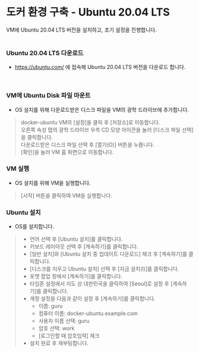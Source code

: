 # 도커 환경 구축 - Ubuntu 20.04 LTS

VM에 Ubuntu 20.04 LTS 버전을 설치하고, 초기 설정을 진행합니다.   
<br />

### Ubuntu 20.04 LTS 다운로드
- https://ubuntu.com/ 에 접속해 Ubuntu 20.04 LTS 버전을 다운로드 합니다.   
<br />

### VM에 Ubuntu Disk 파일 마운트
- OS 설치를 위해 다운로드받은 디스크 파일을 VM의 광학 드라이브에 추가합니다.   

> docker-ubuntu VM의 [설정]을 클릭 후 [저장소]로 이동합니다.   
> 오른쪽 속성 탭의 광학 드라이브 우측 CD 모양 아이콘을 눌러 [디스크 파일 선택]을 클릭합니다.   
> 다운로드받은 디스크 파일 선택 후 [열기(O)] 버튼을 누릅니다.   
> [확인]을 눌러 VM 홈 화면으로 이동합니다.   

### VM 실행
- OS 설치를 위해 VM을 실행합니다.   

> [시작] 버튼을 클릭하여 VM을 실행합니다.   

### Ubuntu 설치
- OS를 설치합니다.

> - 언어 선택 후 [Ubuntu 설치]를 클릭합니다.   
> - 키보드 레이아웃 선택 후 [계속하기]를 클릭합니다.   
> - [일반 설치]와 [Ubuntu 설치 중 업데이트 다운로드] 체크 후 [계속하기]를 클릭합니다.   
> - [디스크를 지우고 Ubuntu 설치] 선택 후 [지금 설치(I)]를 클릭합니다.   
> - 포맷 팝업 창에서 [계속하기]를 클릭합니다.   
> - 타임존 설정에서 지도 상 대한민국을 클릭하여 [Seoul]로 설정 후 [계속하기]를 클릭합니다.   
> - 계정 설정을 다음과 같이 설정 후 [계속하기]를 클릭합니다.   
>   - 이름: guru   
>   - 컴퓨터 이름: docker-ubuntu.example.com   
>   - 사용자 이름 선택: guru   
>   - 암호 선택: work   
>   - [로그인할 때 암호입력] 체크   
> - 설치 완료 후 재부팅합니다.   

